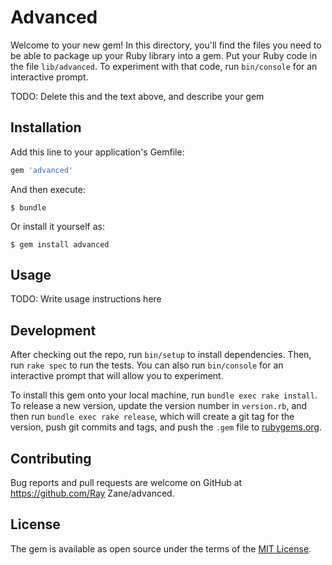 # Advanced

Welcome to your new gem! In this directory, you'll find the files you need to be able to package up your Ruby library into a gem. Put your Ruby code in the file `lib/advanced`. To experiment with that code, run `bin/console` for an interactive prompt.

TODO: Delete this and the text above, and describe your gem

## Installation

Add this line to your application's Gemfile:

```ruby
gem 'advanced'
```

And then execute:

    $ bundle

Or install it yourself as:

    $ gem install advanced

## Usage

TODO: Write usage instructions here

## Development

After checking out the repo, run `bin/setup` to install dependencies. Then, run `rake spec` to run the tests. You can also run `bin/console` for an interactive prompt that will allow you to experiment.

To install this gem onto your local machine, run `bundle exec rake install`. To release a new version, update the version number in `version.rb`, and then run `bundle exec rake release`, which will create a git tag for the version, push git commits and tags, and push the `.gem` file to [rubygems.org](https://rubygems.org).

## Contributing

Bug reports and pull requests are welcome on GitHub at https://github.com/Ray Zane/advanced.


## License

The gem is available as open source under the terms of the [MIT License](http://opensource.org/licenses/MIT).

